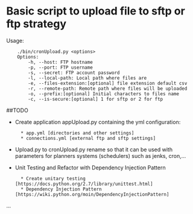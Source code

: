 Basic script to upload file to sftp or ftp strategy
===================================================

Usage:

        ./bin/cronUpload.py <options>
        Options:
            -h, --host: FTP hostname
            -p, --port: FTP username
            -s, --secret: FTP account password
            -l, --local-path: Local path where files are
            -e, --files-extension:[optional] file extension default csv
            -r, --remote-path: Remote path where files will be uploaded
            -o, --prefix:[optional] Initial characters to files name
            -c, --is-secure:[optional] 1 for sftp or 2 for ftp
            
##TODO

* Create application appUpload.py containing the yml configuration:
        
        * app.yml [directories and other settings]
        * connections.yml [external ftp and sftp settings]
        
* Upload.py to cronUpload.py rename so that it can be used with parameters for planners systems (schedulers) such as jenks, cron,...
* Unit Testing and Refactor with Dependency Injection Pattern 
        
        * Create unitary testing [https://docs.python.org/2.7/library/unittest.html]
        * Dependency Injection Pattern [https://wiki.python.org/moin/DependencyInjectionPattern]
...
